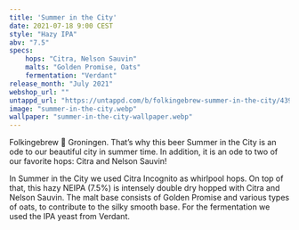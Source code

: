 ```yaml
---
title: 'Summer in the City'
date: 2021-07-18 9:00 CEST
style: "Hazy IPA"
abv: "7.5"
specs:
    hops: "Citra, Nelson Sauvin"
    malts: "Golden Promise, Oats"
    fermentation: "Verdant"
release_month: "July 2021"
webshop_url: ""
untappd_url: "https://untappd.com/b/folkingebrew-summer-in-the-city/4397616"
image: "summer-in-the-city.webp"
wallpaper: "summer-in-the-city-wallpaper.webp"
---
```


Folkingebrew 💚 Groningen. That’s why this beer Summer in the City is an ode to our beautiful city in summer time. In addition, it is an ode to two of our favorite hops: Citra and Nelson Sauvin!

In Summer in the City we used Citra Incognito as whirlpool hops. On top of that, this hazy NEIPA (7.5%) is intensely double dry hopped with Citra and Nelson Sauvin. The malt base consists of Golden Promise and various types of oats, to contribute to the silky smooth base. For the fermentation we used the IPA yeast from Verdant.
